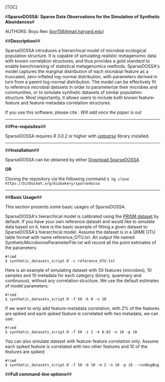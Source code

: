 [TOC]

#**SparseDOSSA: Sparse Data Observations for the Simulation of Synthetic Abundances**#

AUTHORS: Boyu Ren (bor158@mail.harvard.edu)

##**Description**##

SparseDOSSA introduces a hierarchical model of microbial ecological population structure. It is capable of simulating realistic metagenomic data with known correlation structures, and thus provides a gold standard to enable benchmarking of statistical metagenomics methods. SparseDOSSA's model captures the marginal distribution of each microbial feature as a truncated, zero-inflated log-normal distribution, with parameters derived in turn from a parent log-normal distribution. The model can be effectively fit to reference microbial datasets in order to parameterize their microbes and communities, or to simulate synthetic datasets of similar population structure. Most importantly, it allows users to include both known feature-feature and feature-metadata correlation structures.

If you use this software, please cite :
_Will add once the paper is out_

-------------

##**Pre-requisites**##

SparseDOSSA requires *R 3.0.2* or higher with [*optparse*](https://cran.r-project.org/web/packages/optparse/optparse.pdf) library installed.

----------------------

##**Installation**##

SparseDOSSA can be obtained by either [Download SparseDOSSA](https://bitbucket.org/biobakery/sparsedossa/get/default.zip)

**OR**

Cloning the repository via the following command
``
$ hg clone https://bitbucket.org/biobakery/sparsedossa
``

--------------------------

##**Basic Usage**##

This section presents some basic usages of SparseDOSSA.

SparseDOSSA's hierarchical model is calibrated using the [PRISM dataset](https://www.dropbox.com/s/akgv0bv8bbpzcqo/prism.tsv?dl=0) by default. If you have your own reference dataset and would like to simulate data based on it, here is the basic example of fitting a given dataset to SparseDOSSA's hierarchical model. Assume the dataset is in a QIIME OTU table format with name reference_OTU.txt. An output file named SyntheticMicrobiomeParameterFile.txt will record all the point estimates of the parameters:

```
#!cmd
$ synthetic_datasets_script.R -c reference_OTU.txt
```

Here is an example of simulating dataset with 50 features (microbes), 10 samples and 10 metadata for each category (binary, quarenary and continuous), without any correlation structure. We use the default estimates of model parameters:

```
#!cmd
$ synthetic_datasets_script.R -f 50 -k 0 -n 10
```

If we want to only add feature-metadata correlation, with 2\% of the features are spiked and each spiked feature is correlated with two metadata, we can use:

```
#!cmd
$ synthetic_datasets_script.R -f 50 -i 2 -k 0.02 -n 10 -p 10
```

You can also simulate dataset with feature-feature correlation only. Assume each spiked feature is correlated with two other features and 10 of the features are spiked:

```
#!cmd
$ synthetic_datasets_script.R -f 50 -b 10 -m 2 -n 10 -p 10 --runBugBug
```



##**Full command-line options**##
